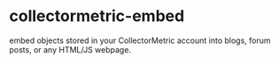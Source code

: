 collectormetric-embed
=====================

embed objects stored in your CollectorMetric account into blogs, forum posts, or any HTML/JS  webpage.  
